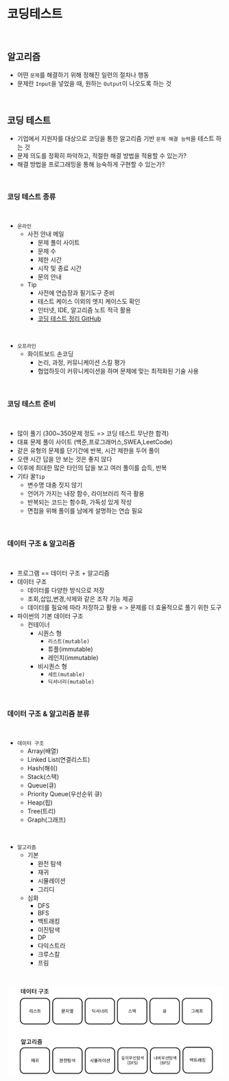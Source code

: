 # 코딩테스트

<br/>

## 알고리즘

- 어떤 `문제`를 해결하기 위해 정해진 일련의 절차나 행동
- 문제란 `Input`을 넣었을 때, 원하는 `Output`이 나오도록 하는 것

<br/>

## 코딩 테스트

- 기업에서 지원자를 대상으로 코딩을 통한 알고리즘 기반 `문제 해결 능력`을 테스트 하는 것
- 문제 의도를 정확히 파악하고, 적절한 해결 방법을 적용할 수 있는가?
- 해결 방법을 프로그래밍을 통해 능숙하게 구현할 수 있는가?

<br/>

### 코딩 테스트 종류

<br/>

- `온라인`
  - 사전 안내 메일
    - 문제 풀이 사이트
    - 문제 수
    - 제한 시간
    - 시작 및 종료 시간
    - 문의 안내
  - Tip
    - 사전에 연습장과 필기도구 준비
    - 테스트 케이스 이외의 엣지 케이스도 확인
    - 인터넷, IDE, 알고리즘 노트 적극 활용
    - [코딩 테스트 정리 GitHub](https://github.com/ndb796/Python-Competitive-Programming-Team-Notes)

<br/>

- `오프라인`
  - 화이트보드 손코딩
    - 논리, 과정, 커뮤니케이션 스킬 평가
    - 협업하듯이 커뮤니케이션을 하며 문제에 맞는 최적화된 기술 사용

<br/>

### 코딩 테스트 준비

<br/>

- 많이 풀기 (300~350문제 정도 => 코딩 테스트 무난한 합격)
- 대표 문제 풀이 사이트 (백준,프로그래머스,SWEA,LeetCode)
- 같은 유형의 문제를 단기간에 반복, 시간 제한을 두어 풀이
- 오랜 시간 답을 안 보는 것은 좋지 않다
- 이후에 최대한 많은 타인의 답을 보고 여러 풀이를 습득, 반복
- 기타 꿀`Tip`
  - 변수명 대충 짓지 않기
  - 언어가 가지는 내장 함수, 라이브러리 적극 활용
  - 반복되는 코드는 함수화, 가독성 있게 작성
  - 면접을 위해 풀이를 남에게 설명하는 연습 필요

<br/>

### 데이터 구조 & 알고리즘

<br/>

- 프로그램 == 데이터 구조 + 알고리즘
- 데이터 구조
  - 데이터를 다양한 방식으로 저장
  - 조회,삽입,변경,삭제와 같은 조작 기능 제공
  - 데이터를 필요에 따라 저장하고 활용 = > 문제를 더 효율적으로 풀기 위한 도구
- 파이썬의 기본 데이터 구조
  - 컨테이너
    - 시퀀스 형
      - `리스트(mutable)`
      - 튜플(immutable)
      - 레인지(immutable)
    - 비시퀀스 형
      - `세트(mutable)`
      - `딕셔너리(mutable)`

<br/>

### 데이터 구조 & 알고리즘 분류

<br/>

- `데이터 구조`
  - Array(배열)
  - Linked List(연결리스트)
  - Hash(해쉬)
  - Stack(스택)
  - Queue(큐)
  - Priority Queue(우선순위 큐)
  - Heap(힙)
  - Tree(트리)
  - Graph(그래프)

<br/>

- `알고리즘`
  - 기본
    - 완전 탐색
    - 재귀
    - 시뮬레이션
    - 그리디
  - 심화
    - DFS
    - BFS
    - 백트래킹
    - 이진탐색
    - DP
    - 다익스트라
    - 크루스칼
    - 프림

<br/>

![데이터 구조 & 알고리즘](https://raw.githubusercontent.com/Code-Sloth/TIL/master/kdt_week4/image/algorithm1.16.png)